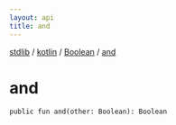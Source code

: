 ```yaml
---
layout: api
title: and
---
```

[stdlib](../../index.md) / [kotlin](../index.md) / [Boolean](index.md) / [and](and.md)

# and

```
public fun and(other: Boolean): Boolean
```
